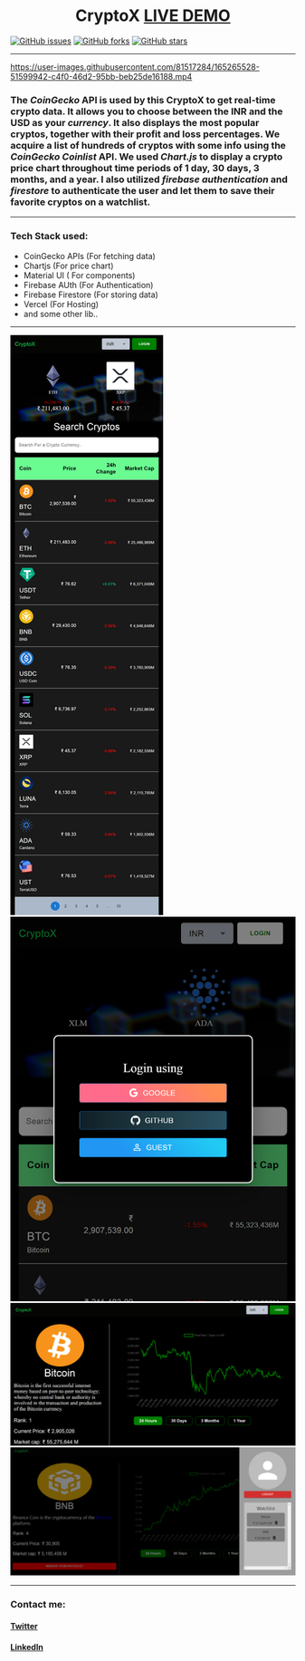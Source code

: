 <h1 align=center>CryptoX  <a href="https://cryptox2.vercel.app/">LIVE DEMO</a> </h1>

[![GitHub issues](https://img.shields.io/github/issues/VanshSh/cryptox2?style=for-the-badge)](https://github.com/VanshSh/cryptox2/issues)
[![GitHub forks](https://img.shields.io/github/forks/VanshSh/cryptox2?style=for-the-badge)](https://github.com/VanshSh/cryptox2/network)
[![GitHub stars](https://img.shields.io/github/stars/VanshSh/cryptox2?style=for-the-badge)](https://github.com/VanshSh/cryptox2/stargazers)

---


https://user-images.githubusercontent.com/81517284/165265528-51599942-c4f0-46d2-95bb-beb25de16188.mp4


 ### The _CoinGecko_ API is used by this **CryptoX** to get real-time crypto data. It allows you to choose between the INR and the USD as your _currency_. It also displays the most popular cryptos, together with their profit and loss percentages. We acquire a list of hundreds of cryptos with some info using the _CoinGecko Coinlist_ API. We used _Chart.js_ to display a crypto price chart throughout time periods of 1 day, 30 days, 3 months, and a year. I also utilized _firebase authentication_ and _firestore_ to authenticate the user and let them to save their favorite cryptos on a watchlist.
---
### Tech Stack used:
- CoinGecko APIs (For fetching data)
- Chartjs (For price chart)
- Material UI ( For components)
- Firebase AUth (For Authentication)
- Firebase Firestore (For storing data)
- Vercel (For Hosting)
- and some other lib..
---
![Image](./public/images/image1.png)
![Image](./public/images/image2.png)
![Image](./public/images/image3.png)
![Image](./public/images/image4.png)

---
### Contact me:

#### [Twitter](https://twitter.com/Vanshsh2701)

#### [LinkedIn](https://www.linkedin.com/in/vanshsharma27/)

